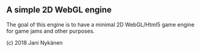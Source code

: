 ## A simple 2D WebGL engine

The goal of this engine is to have a minimal 2D WebGL/Html5 game engine for game jams and other purposes.

(c) 2018 Jani Nykänen